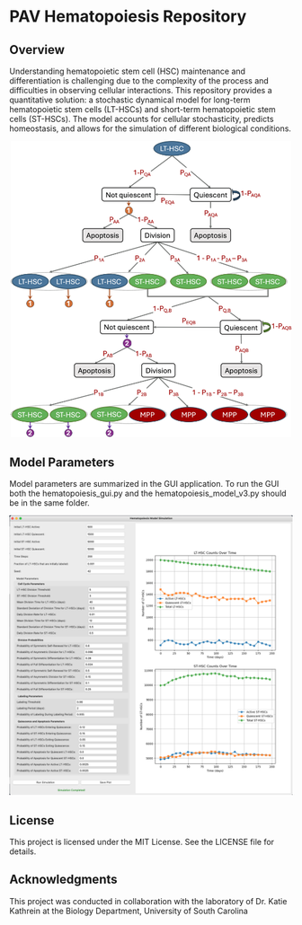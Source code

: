 # PAV Hematopoiesis Repository

## Overview
Understanding hematopoietic stem cell (HSC) maintenance and differentiation is challenging due to the complexity of the process and difficulties in observing cellular interactions. This repository provides a quantitative solution: a stochastic dynamical model for long-term hematopoietic stem cells (LT-HSCs) and short-term hematopoietic stem cells (ST-HSCs). The model accounts for cellular stochasticity, predicts homeostasis, and allows for the simulation of different biological conditions.

<div align="center">
    <img src="images/model.png" alt="PAV Hematopoiesis Repository" width="500"/>
</div>

## Model Parameters
Model parameters are summarized in the GUI application.  To run the GUI both the hematopoiesis_gui.py and the hematopoiesis_model_v3.py should be in the same folder.

<div align="center">
    <img src="images/GUI_screenshot2.png" alt="PAV Hematopoiesis Repository" width="1000"/>
</div>





## License
This project is licensed under the MIT License. See the LICENSE file for details.

## Acknowledgments
This project was conducted in collaboration with the laboratory of Dr. Katie Kathrein at the Biology Department, University of South Carolina
